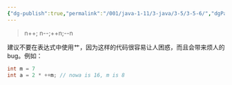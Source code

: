 ```yaml
---
{"dg-publish":true,"permalink":"/001/java-1-11/3-java/3-5/3-5-6/","dgPassFrontmatter":true,"created":"2024-04-15T14:09:09.456+08:00","updated":"2024-06-01T10:43:19.819+08:00"}
---
```


>n++; n--;++n;--n

建议不要在表达式中使用艹，因为这样的代码很容易让人困惑，而且会带来烦人的 bug。例如：

```java
int m = 7
int a = 2 * ++m; // nowa is 16, m is 8 
```